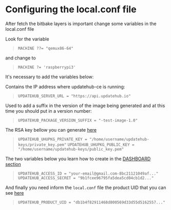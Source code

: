 # Configuring the local.conf file


After fetch the bitbake layers is important change some variables in the local.conf file

Look for the variable    

>`MACHINE ??= "qemux86-64"`       

and change to    

>`MACHINE ?= 'raspberrypi3'`

It's necessary to add the variables below:

Contains the IP address where updatehub-ce is running:
>`UPDATEHUB_SERVER_URL = "https://api.updatehub.io"`   

Used to add a suffix in the version of the image being generated and at this time you should put in a version number:
>`UPDATEHUB_PACKAGE_VERSION_SUFFIX = "-test-image-1.0"`   

The RSA key bellow you can generate [here](../integration/generating-a-rsa-key.md)
>`UPDATEHUB_UHUPKG_PRIVATE_KEY = "/home/username/updatehub-keys/private_key.pem"`
>`UPDATEHUB_UHUPKG_PUBLIC_KEY = "/home/username/updatehub-keys/public_key.pem"`   

The two variables below you learn how to create in the [DASHBOARD section](../dashboard/access-key.md)
>`UPDATEHUB_ACCESS_ID = "your-email@gmail.com-8bc21121049af..."`    
>`UPDATEHUB_ACCESS_SECRET = "9b1fcee96795fa5dea5cd04cb1d2..."`   

And finally you need inform the `local.conf` file the product UID that you can see [here](../integration/create-a-product.md)
>`UPDATEHUB_PRODUCT_UID = "db1b4f82911468d800569d33d55d5162557..."`   

